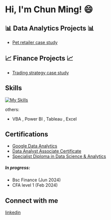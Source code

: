 <h1>Hi, I'm Chun Ming! 😄


<h2>📊 Data Analytics Projects 📊</h2>

- [Pet retailer case study](https://github.com/cmong007/retailcasestudy)




<h2>📈 Finance Projects 📈 </h2>

- [Trading strategy case study](https://github.com/cmong007/TradingSimulation/)

<h2> Skills </h2>

[![My Skills](https://skillicons.dev/icons?i=python,postgres&theme=light)](https://skillicons.dev)

others:

 - VBA , Power BI , Tableau , Excel

<h2> Certifications </h2>

- [Google Data Analytics](https://www.coursera.org/account/accomplishments/specialization/certificate/G8NZS74BEGXK)
- [Data Analyst Associate Certificate](https://www.datacamp.com/certificate/DAA0015081749628)
- [Specialist Diploma in Data Science & Analytics](https://i.imgur.com/CECRTt0.png)

<h5> In progress: </h5>

- Bsc Finance (Jun 2024)
- CFA level 1 (Feb 2024)


<h2> Connect with me </h2>

[linkedin](https://linkedin.com/in/ong-chun-ming)


<!--
**cmong007/cmong007 is a ✨ _special_ ✨ repository because its `README.md` (this file) appears on your GitHub profile.

Here are some ideas to get you started:

- 🔭 I’m currently working on ...
- 🌱 I’m currently learning ...
- 👯 I’m looking to collaborate on ...
- 🤔 I’m looking for help with ...
- 💬 Ask me about ...
- 📫 How to reach me: ...
- 😄 Pronouns: ...
- ⚡ Fun fact: ...
-->
